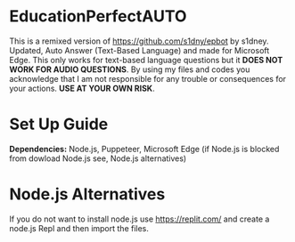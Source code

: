 # EducationPerfectAUTO
This is a remixed version of https://github.com/s1dny/epbot by s1dney. Updated, Auto Answer (Text-Based Language) and made for Microsoft Edge.
This only works for text-based language questions but it **DOES NOT WORK FOR AUDIO QUESTIONS**.
By using my files and codes you acknowledge that I am not responsible for any trouble or consequences for your actions. **USE AT YOUR OWN RISK**.

# Set Up Guide
**Dependencies:** Node.js, Puppeteer, Microsoft Edge (if Node.js is blocked from dowload Node.js see, Node.js alternatives)

# Node.js Alternatives
If you do not want to install node.js use https://replit.com/ and create a node.js Repl and then import the files.
